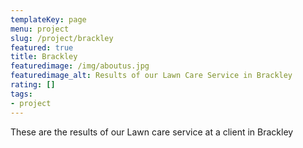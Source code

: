 ```yaml
---
templateKey: page
menu: project
slug: /project/brackley
featured: true
title: Brackley
featuredimage: /img/aboutus.jpg
featuredimage_alt: Results of our Lawn Care Service in Brackley
rating: []
tags:
- project
---
```

These are the results of our Lawn care service at a client in Brackley


